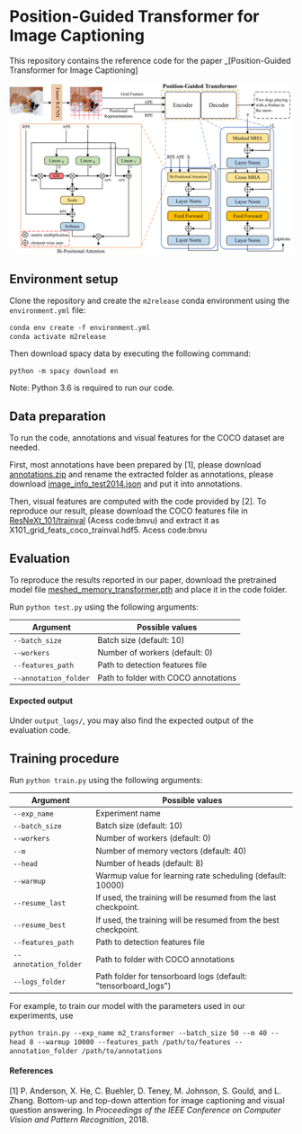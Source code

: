 # Position-Guided Transformer for Image Captioning
This repository contains the reference code for the paper _[Position-Guided Transformer for Image Captioning]

<p align="center">
  <img src="images/PGT.png" alt="Position-Guided Transformer" width="960"/>
</p>

## Environment setup
Clone the repository and create the `m2release` conda environment using the `environment.yml` file:
```
conda env create -f environment.yml
conda activate m2release
```

Then download spacy data by executing the following command:
```
python -m spacy download en
```

Note: Python 3.6 is required to run our code. 


## Data preparation
To run the code, annotations and visual features for the COCO dataset are needed.  

First, most annotations have been prepared by [1], please download [annotations.zip](https://drive.google.com/file/d/1i8mqKFKhqvBr8kEp3DbIh9-9UNAfKGmE/view?usp=sharing) and rename the extracted folder as annotations, please download [image_info_test2014.json](http://images.cocodataset.org/annotations/image_info_test2014.zip) and put it into annotations. 

Then, visual features are computed with the code provided by [2]. To reproduce our result, please download the COCO features file in [ResNeXt_101/trainval](https://pan.baidu.com/s/1s4B7JCrIk7CrQoFx5WOgjQ) (Acess code:bnvu) and extract it as X101_grid_feats_coco_trainval.hdf5. Acess code:bnvu


## Evaluation
To reproduce the results reported in our paper, download the pretrained model file [meshed_memory_transformer.pth](https://drive.google.com/file/d/1naUSnVqXSMIdoiNz_fjqKwh9tXF7x8Nx/view?usp=sharing) and place it in the code folder.

Run `python test.py` using the following arguments:

| Argument | Possible values |
|------|------|
| `--batch_size` | Batch size (default: 10) |
| `--workers` | Number of workers (default: 0) |
| `--features_path` | Path to detection features file |
| `--annotation_folder` | Path to folder with COCO annotations |

#### Expected output
Under `output_logs/`, you may also find the expected output of the evaluation code.


## Training procedure
Run `python train.py` using the following arguments:

| Argument | Possible values |
|------|------|
| `--exp_name` | Experiment name|
| `--batch_size` | Batch size (default: 10) |
| `--workers` | Number of workers (default: 0) |
| `--m` | Number of memory vectors (default: 40) |
| `--head` | Number of heads (default: 8) |
| `--warmup` | Warmup value for learning rate scheduling (default: 10000) |
| `--resume_last` | If used, the training will be resumed from the last checkpoint. |
| `--resume_best` | If used, the training will be resumed from the best checkpoint. |
| `--features_path` | Path to detection features file |
| `--annotation_folder` | Path to folder with COCO annotations |
| `--logs_folder` | Path folder for tensorboard logs (default: "tensorboard_logs")|

For example, to train our model with the parameters used in our experiments, use
```
python train.py --exp_name m2_transformer --batch_size 50 --m 40 --head 8 --warmup 10000 --features_path /path/to/features --annotation_folder /path/to/annotations
```

#### References
[1] P. Anderson, X. He, C. Buehler, D. Teney, M. Johnson, S. Gould, and L. Zhang. Bottom-up and top-down attention for image captioning and visual question answering. In _Proceedings of the IEEE Conference on Computer Vision and Pattern Recognition_, 2018.
